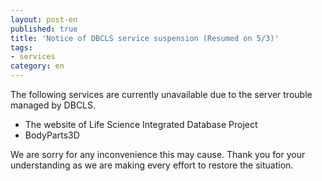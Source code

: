 ```yaml
---
layout: post-en
published: true
title: 'Notice of DBCLS service suspension (Resumed on 5/3)'
tags:
- services
category: en
---
```


The following services are currently unavailable due to the server trouble managed by DBCLS.

- The website of Life Science Integrated Database Project
- BodyParts3D

We are sorry for any inconvenience this may cause.
Thank you for your understanding as we are making every effort to restore the situation.

